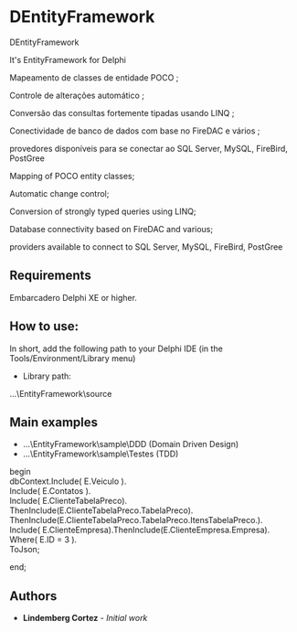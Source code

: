 # DEntityFramework
DEntityFramework

It's EntityFramework for Delphi

Mapeamento de classes de entidade POCO ;<p/>
Controle de alterações automático ;<p/>
Conversão das consultas fortemente tipadas usando LINQ ;<p/>
Conectividade de banco de dados com base no FireDAC e vários ; <p/>
provedores disponíveis para se conectar ao SQL Server,  MySQL, FireBird, PostGree<p/><p/>

Mapping of POCO entity classes; <p />
Automatic change control; <p />
Conversion of strongly typed queries using LINQ; <p />
Database connectivity based on FireDAC and various; <p />
providers available to connect to SQL Server, MySQL, FireBird, PostGree

## Requirements

Embarcadero Delphi XE or higher.

## How to use:

In short, add the following path to your Delphi IDE (in the Tools/Environment/Library menu)

* Library path:

...\EntityFramework\source

## Main examples

* ...\EntityFramework\sample\DDD (Domain Driven Design)
* ...\EntityFramework\sample\Testes (TDD)

begin<br>
   dbContext.Include( E.Veiculo ).<br>
                    Include( E.Contatos ).<br>
                    Include( E.ClienteTabelaPreco).<br>
                        ThenInclude(E.ClienteTabelaPreco.TabelaPreco).                           ThenInclude(E.ClienteTabelaPreco.TabelaPreco.ItensTabelaPreco.).<br>
                    Include( E.ClienteEmpresa).ThenInclude(E.ClienteEmpresa.Empresa).<br>
                    Where( E.ID = 3 ).<br>
                    ToJson;

end;                    

## Authors

* **Lindemberg Cortez** - *Initial work*
